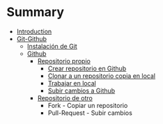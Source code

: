 # Summary

* [Introduction](README.md)
* [Git-Github](git-github.md)
   * [Instalación de Git](instalacion-git.md)
   * [Github](github-alta.md)
       * [Repositorio propio](repositorio_propio.md)
           * [Crear repositorio en Github](crear_repositorio_en_github.md)
           * [Clonar a un repositorio copia en local](crear_copia_en_local.md)
           * [Trabajar en local](anadir_cambios_en_tu_repositorio_local.md)
           * [Subir cambios a Github](subir_tus_cambios_al_repositorio_de_github.md)
       * [Repositorio de otro](repositorio_de_otro.md)
           * Fork - Copiar un repositorio
           * Pull-Request - Subir cambios

